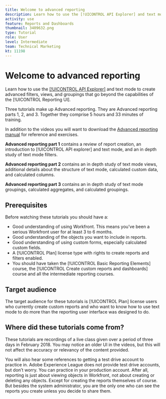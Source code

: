 ```yaml
---
title: Welcome to advanced reporting
description: Learn how to use the [!UICONTROL API Explorer] and text mode to create advanced filters, views, and groupings that go beyond the capabilities of the [!UICONTROL Reporting UI].
activity: use
feature: Reports and Dashboards
thumbnail: 3409632.png
type: Tutorial
role: User
level: Intermediate
team: Technical Marketing
kt: 11198
---
```

# Welcome to advanced reporting

Learn how to use the [[!UICONTROL API Explorer]](https://developer.adobe.com/workfront/api-explorer/) and text mode to create advanced filters, views, and groupings that go beyond the capabilities of the [!UICONTROL Reporting UI].

Three tutorials make up Advanced reporting. They are Advanced reporting parts 1, 2, and 3. Together they comprise 5 hours and 33 minutes of training.

In addition to the videos you will want to download the [Advanced reporting manual](https://workfrontpartners.force.com/one/s/managed-content-guides/%20advanced-reporting-user-guide-MCMIQ3CEJWSBHUFO3ZDUHA5COGOM) for reference and exercises.

**Advanced reporting part 1** contains a review of report creation, an introduction to [!UICONTROL API explorer] and text mode, and an in depth study of text mode filters. 

**Advanced reporting part 2** contains an in depth study of text mode views, additional details about the structure of text mode, calculated custom data, and calculated columns.

**Advanced reporting part 3** contains an in depth study of text mode groupings, calculated aggregates, and calculated groupings.

## Prerequisites

Before watching these tutorials you should have a:

* Good understanding of using Workfront. This means you’ve been a serious Workfront user for at least 3 to 6 months.
* Good understanding of the objects you want to include in reports.
* Good understanding of using custom forms, especially calculated custom fields.
* A [!UICONTROL Plan] license type with rights to create reports and filters enabled.
* You should have taken the [!UICONTROL Basic Reporting Elements] course, the [!UICONTROL Create custom reports and dashboards] course and all the intermediate reporting courses.

## Target audience

The target audience for these tutorials is [!UICONTROL Plan] license users who currently create custom reports and who want to know how to use text mode to do more than the reporting user interface was designed to do.

## Where did these tutorials come from?

These tutorials are recordings of a live class given over a period of three days in February 2018. You may notice an older UI in the videos, but this will not affect the accuracy or relevancy of the content provided.

You will also hear some references to getting a test drive account to practice in. Adobe Experience League does not provide test drive accounts, but don’t worry. You can practice in your production account. After all, reporting is just about viewing objects in Workfront, not about creating or deleting any objects. Except for creating the reports themselves of course. But besides the system administrator, you are the only one who can see the reports you create unless you decide to share them.

